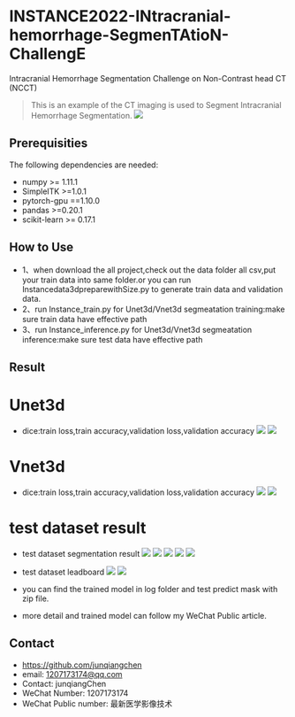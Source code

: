 # INSTANCE2022-INtracranial-hemorrhage-SegmenTAtioN-ChallengE
Intracranial Hemorrhage Segmentation Challenge on Non-Contrast head CT (NCCT)
> This is an example of the CT imaging is used to Segment Intracranial Hemorrhage Segmentation.
![](INSTANCE2022.png)

## Prerequisities
The following dependencies are needed:
- numpy >= 1.11.1
- SimpleITK >=1.0.1
- pytorch-gpu ==1.10.0
- pandas >=0.20.1
- scikit-learn >= 0.17.1

## How to Use
* 1、when download the all project,check out the data folder all csv,put your train data into same folder.or you can run Instancedata3dpreparewithSize.py to generate train data and validation data.
* 2、run Instance_train.py for Unet3d/Vnet3d segmeatation training:make sure train data have effective path
* 3、run Instance_inference.py for Unet3d/Vnet3d segmeatation inference:make sure test data have effective path

## Result

# Unet3d
* dice:train loss,train accuracy,validation loss,validation accuracy
![](Unet_train_loss_valdation_lossplot.png)
![](Unet_train_accuracy_valdation_accuracyplot.png)

# Vnet3d
* dice:train loss,train accuracy,validation loss,validation accuracy
![](Vnet_train_loss_valdation_lossplot.png)
![](Vnet_train_accuracy_valdation_accuracyplot.png)

# test dataset result
* test dataset segmentation result
![](1.png)
![](2.png)
![](3.png)
![](4.png)
![](5.png)
* test dataset leadboard
![](leadboard.png)
![](test_metric.png)

* you can find the trained model in log folder and test predict mask with zip file.
* more detail and trained model can follow my WeChat Public article.

## Contact
* https://github.com/junqiangchen
* email: 1207173174@qq.com
* Contact: junqiangChen
* WeChat Number: 1207173174
* WeChat Public number: 最新医学影像技术
